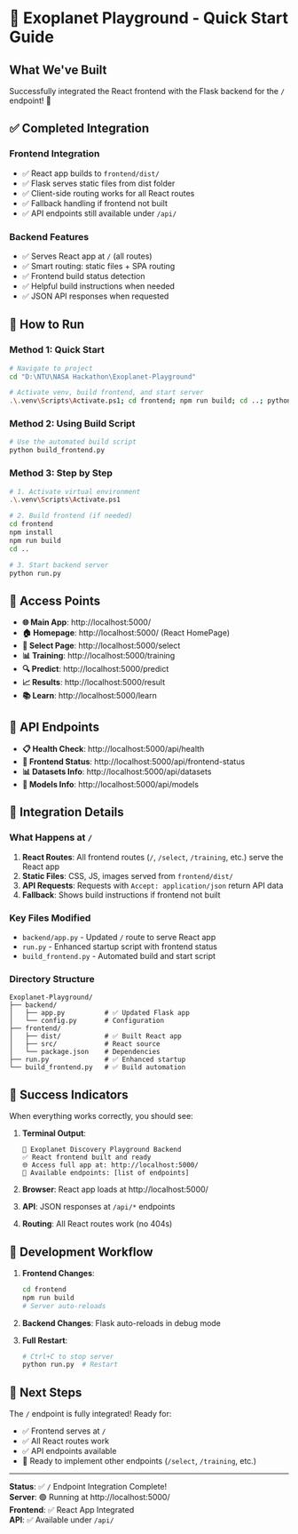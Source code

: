 # 🌌 Exoplanet Playground - Quick Start Guide

## What We've Built

Successfully integrated the React frontend with the Flask backend for the `/` endpoint! 🚀

## ✅ Completed Integration

### Frontend Integration
- ✅ React app builds to `frontend/dist/`
- ✅ Flask serves static files from dist folder
- ✅ Client-side routing works for all React routes
- ✅ Fallback handling if frontend not built
- ✅ API endpoints still available under `/api/`

### Backend Features
- ✅ Serves React app at `/` (all routes)
- ✅ Smart routing: static files + SPA routing
- ✅ Frontend build status detection
- ✅ Helpful build instructions when needed
- ✅ JSON API responses when requested

## 🚀 How to Run

### Method 1: Quick Start
```bash
# Navigate to project
cd "D:\NTU\NASA Hackathon\Exoplanet-Playground"

# Activate venv, build frontend, and start server
.\.venv\Scripts\Activate.ps1; cd frontend; npm run build; cd ..; python run.py
```

### Method 2: Using Build Script
```bash
# Use the automated build script
python build_frontend.py
```

### Method 3: Step by Step
```bash
# 1. Activate virtual environment
.\.venv\Scripts\Activate.ps1

# 2. Build frontend (if needed)
cd frontend
npm install
npm run build
cd ..

# 3. Start backend server
python run.py
```

## 📱 Access Points

- **🌐 Main App**: http://localhost:5000/
- **🏠 Homepage**: http://localhost:5000/ (React HomePage)
- **🎯 Select Page**: http://localhost:5000/select
- **📊 Training**: http://localhost:5000/training  
- **🔍 Predict**: http://localhost:5000/predict
- **📈 Results**: http://localhost:5000/result
- **📚 Learn**: http://localhost:5000/learn

## 🔧 API Endpoints

- **📋 Health Check**: http://localhost:5000/api/health
- **🎨 Frontend Status**: http://localhost:5000/api/frontend-status
- **📊 Datasets Info**: http://localhost:5000/api/datasets
- **🤖 Models Info**: http://localhost:5000/api/models

## 🎯 Integration Details

### What Happens at `/`
1. **React Routes**: All frontend routes (`/`, `/select`, `/training`, etc.) serve the React app
2. **Static Files**: CSS, JS, images served from `frontend/dist/`
3. **API Requests**: Requests with `Accept: application/json` return API data
4. **Fallback**: Shows build instructions if frontend not built

### Key Files Modified
- `backend/app.py` - Updated `/` route to serve React app
- `run.py` - Enhanced startup script with frontend status
- `build_frontend.py` - Automated build and start script

### Directory Structure
```
Exoplanet-Playground/
├── backend/
│   ├── app.py          # ✅ Updated Flask app
│   └── config.py       # Configuration
├── frontend/
│   ├── dist/           # ✅ Built React app
│   ├── src/            # React source
│   └── package.json    # Dependencies
├── run.py              # ✅ Enhanced startup
└── build_frontend.py   # ✅ Build automation
```

## 🎉 Success Indicators

When everything works correctly, you should see:

1. **Terminal Output**:
   ```
   🌌 Exoplanet Discovery Playground Backend
   ✅ React frontend built and ready
   🌐 Access full app at: http://localhost:5000/
   📡 Available endpoints: [list of endpoints]
   ```

2. **Browser**: React app loads at http://localhost:5000/
3. **API**: JSON responses at `/api/*` endpoints
4. **Routing**: All React routes work (no 404s)

## 🔄 Development Workflow

1. **Frontend Changes**: 
   ```bash
   cd frontend
   npm run build
   # Server auto-reloads
   ```

2. **Backend Changes**: Flask auto-reloads in debug mode

3. **Full Restart**:
   ```bash
   # Ctrl+C to stop server
   python run.py  # Restart
   ```

## 🎯 Next Steps

The `/` endpoint is fully integrated! Ready for:
- ✅ Frontend serves at `/`
- ✅ All React routes work
- ✅ API endpoints available
- 🔄 Ready to implement other endpoints (`/select`, `/training`, etc.)

---

**Status**: ✅ `/` Endpoint Integration Complete!  
**Server**: 🟢 Running at http://localhost:5000/  
**Frontend**: ✅ React App Integrated  
**API**: ✅ Available under `/api/`